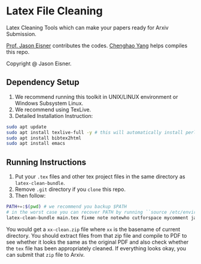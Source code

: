 # Latex File Cleaning 
Latex Cleaning Tools which can make your papers ready for Arxiv Submission. 

[Prof. Jason Eisner](https://www.cs.jhu.edu/~jason/) contributes the codes. [Chenghao Yang](https://yangalan123.github.io/) helps compiles this repo. 

Copyright @ Jason Eisner. 



## Dependency Setup
1. We recommend running this toolkit in UNIX/LINUX environment or Windows Subsystem Linux. 
2. We recommend using TexLive. 
3. Detailed Installation Instruction:
```bash
sudo apt update
sudo apt install texlive-full -y # this will automatically install perl as well
sudo apt install bibtex2html
sudo apt install emacs
```

## Running Instructions
1. Put your `.tex` files and other tex project files in the same directory as `latex-clean-bundle`. 
1. Remove `.git` directory if you `clone` this repo.
1. Then follow: 
```bash
PATH+=:$(pwd) # we recommend you backup $PATH
# in the worst case you can recover PATH by running ``source /etc/environment''
latex-clean-bundle main.tex fixme note notewho cutforspace mycomment jason coauthor1 coauthor2
```
You would get a `xx-clean.zip` file where `xx` is the basename of current directory. You should extract files from that zip file and compile to PDF to see whether it looks the same as the original PDF and also check whether the `tex` file has been appropriately cleaned. If everything looks okay, you can submit that `zip` file to Arxiv. 